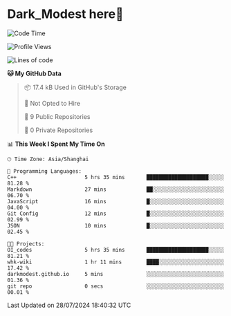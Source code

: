 # Dark_Modest here👋
<!--
<img align="left" src="https://github-readme-stats.vercel.app/api/top-langs/?username=DarkModest" height=255>
<img align="left" src="https://github-readme-stats.vercel.app/api?username=DarkModest&include_all_commits=true&count_private-true&custom_title=Dark_Modest'%20GitHub%20Stats&line_height=30&show_icons=true&hide_border=false&bg_color=ffffff&title_color=000000&icon_color=000000&text_color=463467"><br>
-->
<!--START_SECTION:waka-->
![Code Time](http://img.shields.io/badge/Code%20Time-101%20hrs%2021%20mins-blue)

![Profile Views](http://img.shields.io/badge/Profile%20Views-2-blue)

![Lines of code](https://img.shields.io/badge/From%20Hello%20World%20I%27ve%20Written-25.8%20thousand%20lines%20of%20code-blue)

**🐱 My GitHub Data** 

> 📦 17.4 kB Used in GitHub's Storage 
 > 
> 🚫 Not Opted to Hire
 > 
> 📜 9 Public Repositories 
 > 
> 🔑 0 Private Repositories 
 > 
📊 **This Week I Spent My Time On** 

```text
🕑︎ Time Zone: Asia/Shanghai

💬 Programming Languages: 
C++                      5 hrs 35 mins       ████████████████████░░░░░   81.28 % 
Markdown                 27 mins             ██░░░░░░░░░░░░░░░░░░░░░░░   06.70 % 
JavaScript               16 mins             █░░░░░░░░░░░░░░░░░░░░░░░░   04.00 % 
Git Config               12 mins             █░░░░░░░░░░░░░░░░░░░░░░░░   02.99 % 
JSON                     10 mins             █░░░░░░░░░░░░░░░░░░░░░░░░   02.45 % 

🐱‍💻 Projects: 
OI_codes                 5 hrs 35 mins       ████████████████████░░░░░   81.21 % 
whk-wiki                 1 hr 11 mins        ████░░░░░░░░░░░░░░░░░░░░░   17.42 % 
darkmodest.github.io     5 mins              ░░░░░░░░░░░░░░░░░░░░░░░░░   01.36 % 
git repo                 0 secs              ░░░░░░░░░░░░░░░░░░░░░░░░░   00.01 % 
```


 Last Updated on 28/07/2024 18:40:32 UTC
<!--END_SECTION:waka-->
